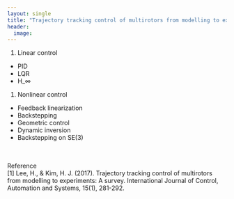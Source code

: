 ```yaml
---
layout: single
title: "Trajectory tracking control of multirotors from modelling to experiments: A survey "
header:
  image: 
---
```


1. Linear control
  - PID
  - LQR
  - H_&infin;
1. Nonlinear control 
  - Feedback linearization
  - Backstepping
  - Geometric control
  - Dynamic inversion
  - Backstepping on SE(3)
<br>
<br>
Reference<br>
[1] Lee, H., & Kim, H. J. (2017). Trajectory tracking control of multirotors from modelling to experiments: A survey. International Journal of Control, Automation and Systems, 15(1), 281-292.

